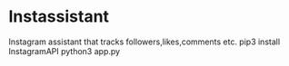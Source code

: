 # Instassistant
Instagram assistant that tracks followers,likes,comments etc.
pip3 install InstagramAPI
python3 app.py
